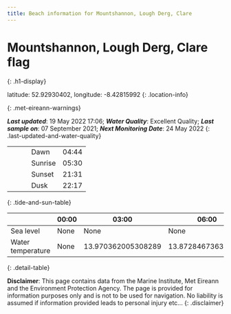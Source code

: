 ```yaml
---
title: Beach information for Mountshannon, Lough Derg, Clare
---
```

# Mountshannon, Lough Derg, Clare <span class="material-icons blue-flag" alt="This a Blue Flag beach">flag</span>
{: .h1-display}

latitude: 52.92930402, longitude: -8.42815992
{: .location-info}


{: .met-eireann-warnings}

___Last updated___: 19 May 2022 17:06; ___Water Quality___: Excellent Quality;
___Last sample on___: 07 September 2021; ___Next Monitoring Date___: 24 May 2022
{: .last-updated-and-water-quality}

|   |   |   |   |   |
|---|---|---|---|---|
|   |   |   | Dawn  | 04:44 |
|   |   |   | Sunrise  | 05:30 |
|   |   |   | Sunset  | 21:31 |
|   |   |   | Dusk  | 22:17 |
{: .tide-and-sun-table}

<div></div>

| | 00:00 | 03:00 | 06:00 | 09:00 | 12:00 | 15:00 | 18:00 | 21:00 |
|---|---|---|---|---|---|---|---|---|
| Sea level | None | None | None | None| None | None | None | None |
| Water temperature | None | 13.970362005308289 | 13.872846736337564 | 13.880678019887391 | 14.063619042638352 | 14.161227226933468 | 14.2075568325311 | 14.1753642455076 |
{: .detail-table}

__Disclaimer__: This page contains data from the Marine Institute,
Met Eireann and the Environment Protection Agency. The page is provided for
information purposes only and is not to be used for navigation. No liability
is assumed if information provided leads to personal injury etc...
{: .disclaimer}